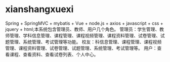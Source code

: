 # xianshangxuexi
Spring + SpringMVC +  mybatis +  Vue + node.js + axios + javascript + css + jquery + html;本系统包含管理员、教师、用户几个角色。 管理员：学生管理、教师管理、学科信息管理、课程管理、课程视频管理、课程资料管理、试卷管理、试题管理、系统管理、考试管理等功能。 校友：科信息管理、课程管理、课程视频管理、课程资料管理、试卷管理、试题管理、系统管理、考试管理等。 用户：查看课程、查看资料、查看试卷列表、个人中心。

